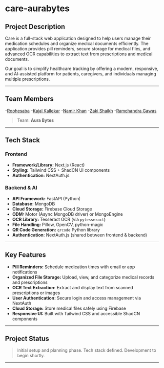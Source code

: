 # care-aurabytes

## Project Description

Care is a full-stack web application designed to help users manage their medication schedules and organize medical documents efficiently. The application provides pill reminders, secure storage for medical files, and advanced OCR capabilities to extract text from prescriptions and medical documents.

Our goal is to simplify healthcare tracking by offering a modern, responsive, and AI-assisted platform for patients, caregivers, and individuals managing multiple prescriptions.

---

## Team Members
-[Roohesaba](https://github.com/roohesaba)
-[Kajal Kallekar](https://github.com/)
-[Namir Khan](https://github.com/namirk12)
-[Zaki Shaikh](https://github.com/)
-[Ramchandra Gawas](https://github.com/)

> Team: **Aura Bytes**

---

## Tech Stack

### Frontend
- **Framework/Library:** Next.js (React)
- **Styling:** Tailwind CSS + ShadCN UI components
- **Authentication:** NextAuth.js

### Backend & AI
- **API Framework:** FastAPI (Python)
- **Database:** MongoDB
- **Cloud Storage:** Firebase Cloud Storage
- **ODM:** Motor (Async MongoDB driver) or MongoEngine
- **OCR Library:** Tesseract OCR (via `pytesseract`)
- **File Handling:** Pillow, OpenCV, python-magic
- **QR Code Generation:** `qrcode` Python library
- **Authentication:** NextAuth.js (shared between frontend & backend)

---

## Key Features

- **Pill Reminders:** Schedule medication times with email or app notifications
- **Organized File Storage:** Upload, view, and categorize medical records and prescriptions
- **OCR Text Extraction:** Extract and display text from scanned prescriptions or images
- **User Authentication:** Secure login and access management via NextAuth
- **Cloud Storage:** Store medical files safely using Firebase
- **Responsive UI:** Built with Tailwind CSS and accessible ShadCN components

---

## Project Status

> Initial setup and planning phase. Tech stack defined. Development to begin shortly.

---
